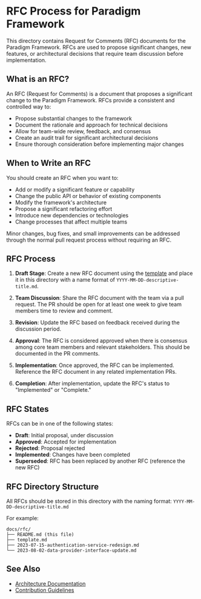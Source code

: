 # RFC Process for Paradigm Framework

This directory contains Request for Comments (RFC) documents for the Paradigm Framework. RFCs are used to propose significant changes, new features, or architectural decisions that require team discussion before implementation.

## What is an RFC?

An RFC (Request for Comments) is a document that proposes a significant change to the Paradigm Framework. RFCs provide a consistent and controlled way to:

- Propose substantial changes to the framework
- Document the rationale and approach for technical decisions
- Allow for team-wide review, feedback, and consensus
- Create an audit trail for significant architectural decisions
- Ensure thorough consideration before implementing major changes

## When to Write an RFC

You should create an RFC when you want to:

- Add or modify a significant feature or capability
- Change the public API or behavior of existing components
- Modify the framework's architecture
- Propose a significant refactoring effort
- Introduce new dependencies or technologies
- Change processes that affect multiple teams

Minor changes, bug fixes, and small improvements can be addressed through the normal pull request process without requiring an RFC.

## RFC Process

1. **Draft Stage**: Create a new RFC document using the [template](./template.md) and place it in this directory with a name format of `YYYY-MM-DD-descriptive-title.md`.

2. **Team Discussion**: Share the RFC document with the team via a pull request. The PR should be open for at least one week to give team members time to review and comment.

3. **Revision**: Update the RFC based on feedback received during the discussion period.

4. **Approval**: The RFC is considered approved when there is consensus among core team members and relevant stakeholders. This should be documented in the PR comments.

5. **Implementation**: Once approved, the RFC can be implemented. Reference the RFC document in any related implementation PRs.

6. **Completion**: After implementation, update the RFC's status to "Implemented" or "Complete."

## RFC States

RFCs can be in one of the following states:

- **Draft**: Initial proposal, under discussion
- **Approved**: Accepted for implementation
- **Rejected**: Proposal rejected
- **Implemented**: Changes have been completed
- **Superseded**: RFC has been replaced by another RFC (reference the new RFC)

## RFC Directory Structure

All RFCs should be stored in this directory with the naming format: `YYYY-MM-DD-descriptive-title.md`

For example:
```
docs/rfc/
├── README.md (this file)
├── template.md 
├── 2023-07-15-authentication-service-redesign.md
└── 2023-08-02-data-provider-interface-update.md
```

## See Also

- [Architecture Documentation](../architecture.md)
- [Contribution Guidelines](../../.github/CONTRIBUTING.md) 
